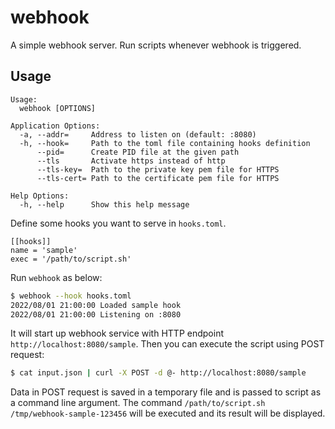 # webhook
A simple webhook server. Run scripts whenever webhook is triggered.

## Usage

```
Usage:
  webhook [OPTIONS]

Application Options:
  -a, --addr=     Address to listen on (default: :8080)
  -h, --hook=     Path to the toml file containing hooks definition
      --pid=      Create PID file at the given path
      --tls       Activate https instead of http
      --tls-key=  Path to the private key pem file for HTTPS
      --tls-cert= Path to the certificate pem file for HTTPS

Help Options:
  -h, --help      Show this help message
```


Define some hooks you want to serve in `hooks.toml`.

```
[[hooks]]
name = 'sample'
exec = '/path/to/script.sh'
```

Run `webhook` as below:

```sh
$ webhook --hook hooks.toml
2022/08/01 21:00:00 Loaded sample hook
2022/08/01 21:00:00 Listening on :8080
```

It will start up webhook service with HTTP endpoint `http://localhost:8080/sample`.
Then you can execute the script using POST request:

```bash
$ cat input.json | curl -X POST -d @- http://localhost:8080/sample
```

Data in POST request is saved in a temporary file and is passed to script as a command line argument.
The command `/path/to/script.sh /tmp/webhook-sample-123456` will be executed and its result will be displayed.
